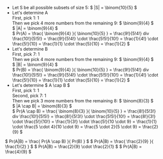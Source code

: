 <ul>
    <li> Let S be all possible subsets of size 5: $ |S| = \binom{10}{5} $
    <li> Let's determine A <br/> 
    First, pick 1: 1 <br/> 
    Then we pick 4 more numbers from the remaining 9: $ \binom{9}{4} $ <br/> 
    $ |A| = \binom{9}{4} $ <br/> 
    $ Pr(A) = \frac{ \binom{9}{4} }{ \binom{10}{5} } = \frac{9!}{5!4!} div \frac{10!}{5!5!} = \frac{9!}{5!4!} \cdot \frac{5!5!}{10!} = \frac{1}{4!} \cdot \frac{5!}{10} = \frac{1}{1} \cdot \frac{5}{10} = \frac{1}{2} $
    <li> Let's determine B <br/> 
    First, pick 7: 1 <br/> 
    Then we pick 4 more numbers from the remaining 9: $ \binom{9}{4} $ <br/> 
    $ |B| = \binom{9}{4} $ <br/> 
    $ Pr(B) = \frac{ \binom{9}{4} }{ \binom{10}{5} } = \frac{9!}{5!4!} div \frac{10!}{5!5!} = \frac{9!}{5!4!} \cdot \frac{5!5!}{10!} = \frac{1}{4!} \cdot \frac{5!}{10} = \frac{1}{1} \cdot \frac{5}{10} = \frac{1}{2} $
    <li> Let's determine $ A \cap B $ <br/> 
    First, pick 1: 1 <br/> 
    Second, pick 7: 1 <br/> 
    Then we pick 3 more numbers from the remaining 8: $ \binom{8}{3} $ <br/> 
    $ |A \cap B| = \binom{8}{3} $ <br/> 
    $ Pr(A \cap B) = \frac{ \binom{8}{3} }{ \binom{10}{5} } = \frac{8!}{5!3!} div \frac{10!}{5!5!} = \frac{8!}{5!3!} \cdot \frac{5!5!}{10!} = \frac{8!}{3!} \cdot \frac{5!}{10!} = \frac{1}{3!} \cdot \frac{5!}{10 \cdot 9} = \frac{1}{1} \cdot \frac{5 \cdot 4}{10 \cdot 9} = \frac{5 \cdot 2}{5 \cdot 9} = \frac{2}{9} $
</ul>
$ Pr(A|B) = \frac{ Pr(A \cap B) }{ Pr(B) } $ 
$ Pr(A|B) = \frac{ \frac{2}{9} }{ \frac{1}{2} } $ 
$ Pr(A|B) = \frac{2}{9} \cdot \frac{2}{1} $ 
$ Pr(A|B) = \frac{4}{9} $
